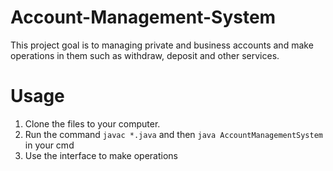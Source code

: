 # Account-Management-System

This project goal is to managing private and business accounts and make operations in them such as withdraw, deposit and other services.

# Usage

1. Clone the files to your computer.
2. Run the command `javac *.java` and then `java AccountManagementSystem` in your cmd
3. Use the interface to make operations
